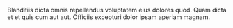 Blanditiis dicta omnis repellendus voluptatem eius dolores quod. Quam dicta et et quis cum aut aut. Officiis excepturi dolor ipsam aperiam magnam.